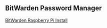 ## BitWarden Password Manager
[BitWarden Raspberry Pi Install](https://www.wundertech.net/how-to-self-host-bitwarden-on-a-raspberry-pi/)

